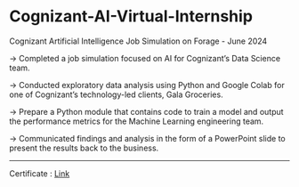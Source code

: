 # Cognizant-AI-Virtual-Internship

Cognizant Artificial Intelligence Job Simulation on Forage - June 2024

-> Completed a job simulation focused on AI for Cognizant’s Data Science team.

-> Conducted exploratory data analysis using Python and Google Colab for one of Cognizant’s technology-led clients, Gala Groceries.

-> Prepare a Python module that contains code to train a model and output the performance metrics for the Machine Learning engineering team.

-> Communicated findings and analysis in the form of a PowerPoint slide to present the results back to the business.

---
Certificate : [Link](https://forage-uploads-prod.s3.amazonaws.com/completion-certificates/Cognizant/5N2ygyhzMWjKQmgCK_Cognizant_QxKzXzWxhzdZTfESN_1718964757922_completion_certificate.pdf)
